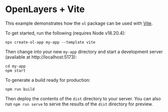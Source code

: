 # OpenLayers + Vite

This example demonstrates how the `ol` package can be used with [Vite](https://vitejs.dev/).

To get started, run the following (requires Node v18.20.4):

    npx create-ol-app my-app --template vite

Then change into your new `my-app` directory and start a development server (available at http://localhost:5173):

    cd my-app
    npm start

To generate a build ready for production:

    npm run build

Then deploy the contents of the `dist` directory to your server.  You can also run `npm run serve` to serve the results of the `dist` directory for preview.
